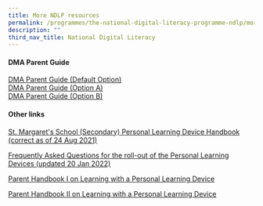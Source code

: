 ```yaml
---
title: More NDLP resources
permalink: /programmes/the-national-digital-literacy-programme-ndlp/more-ndlp-resources/
description: ""
third_nav_title: National Digital Literacy
---
```


#### DMA Parent Guide


[DMA Parent Guide (Default Option)](/files/PORC4%20-%20DMA%20Parent%20Guide%20for%20Default%20Option%20(Chrome%20Devices)_2%20Sep%2021.pdf) <br>
[DMA Parent Guide (Option A) ](/files/PORC5%20-%20DMA%20Parent%20Guide%20for%20Option%20A%20(Chrome%20Devices)_2%20Sep%2021.pdf)<br>[DMA Parent Guide (Option B)](/files/PORC6%20-%20DMA%20Parent%20Guide%20for%20Option%20B%20(Chrome%20Devices)_2%20Sep%2021.pdf)




#### Other links


[St. Margaret's School (Secondary) Personal Learning Device Handbook (correct as of 24 Aug 2021)](https://stmargaretssec-moe-edu-sg-admin.cwp.sg/qql/slot/u168/NDLP/SMSS%20PLD%20Handbook%2024082021.pdf)  
  
[Frequently Asked Questions for the roll-out of the Personal Learning Devices (updated 20 Jan 2022)](https://stmargaretssec-moe-edu-sg-admin.cwp.sg/qql/slot/u168/NDLP/FAQ%20on%20PLD%20SMSS%20cao%2020%20Jan%202022.pdf)  
  
[Parent Handbook I on Learning with a Personal Learning Device](https://stmargaretssec-moe-edu-sg-admin.cwp.sg/qql/slot/u168/Parent%20Handbook%20I%20on%20Learning%20with%20a%20PLD_2023.pdf)  
  
[Parent Handbook II on Learning with a Personal Learning Device](https://stmargaretssec-moe-edu-sg-admin.cwp.sg/qql/slot/u168/Parent%20Handbook%20II%20on%20Learning%20with%20a%20PLD_2023.pdf)

#### 
